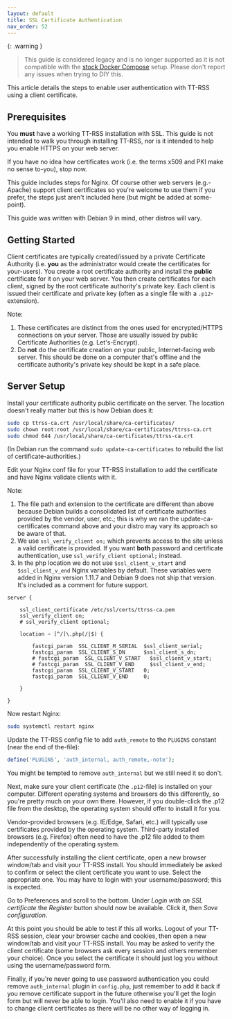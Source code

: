 ```yaml
---
layout: default
title: SSL Certificate Authentication
nav_order: 52
---
```


{: .warning }
> This guide is considered legacy and is no longer supported as it is not compatible with the
> [stock Docker Compose](Installation-Guide) setup. Please don't report any issues when
> trying to DIY this.

This article details the steps to enable user authentication with TT-RSS using a client certificate.

## Prerequisites

You **must** have a working TT-RSS installation with SSL. This guide is not intended to walk you through installing TT-RSS, nor is it intended to help you enable HTTPS on your web server.

If you have no idea how certificates work (i.e. the terms x509 and PKI make no sense to-you), stop now.

This guide includes steps for Nginx. Of course other web servers (e.g.-Apache) support client certificates so you're welcome to use them if you prefer, the steps just aren't included here (but might be added at some-point).

This guide was written with Debian 9 in mind, other distros will vary.

## Getting Started

Client certificates are typically created/issued by a private Certificate Authority
(i.e. **you** as the administrator would create the certificates for your-users). You
create a root certificate authority and install the **public** certificate for it on
your web server. You then create certificates for each client, signed by the root
certificate authority's private key. Each client is issued their certificate and
private key (often as a single file with a `.p12`-extension).

Note:

1. These certificates are distinct from the ones used for encrypted/HTTPS connections on your server. Those are usually issued by public Certificate Authorities (e.g. Let's-Encrypt).
2. Do **not** do the certificate creation on your public, Internet-facing web server. This should be done on a computer that's offline and the certificate authority's private key should be kept in a safe place.

## Server Setup

Install your certificate authority public certificate on the server. The location doesn't really matter but this is how Debian does it:

```sh
sudo cp ttrss-ca.crt /usr/local/share/ca-certificates/
sudo chown root:root /usr/local/share/ca-certificates/ttrss-ca.crt
sudo chmod 644 /usr/local/share/ca-certificates/ttrss-ca.crt
```

(In Debian run the command `sudo update-ca-certificates` to rebuild the list of certificate-authorities.)

Edit your Nginx conf file for your TT-RSS installation to add the certificate and have Nginx validate clients with it.

Note:

1. The file path and extension to the certificate are different than above because Debian builds a consolidated list of certificate authorities provided by the vendor, user, etc.; this is why we ran the update-ca-certificates command above and your distro may vary its approach so be aware of that.
2. We use `ssl_verify_client on;` which prevents access to the site unless a valid certificate is provided. If you want **both** password and certificate authentication, use `ssl_verify_client optional;` instead.
3. In the php location we do not use `$ssl_client_v_start` and `$ssl_client_v_end` Nginx variables by default. These variables were added in Nginx version 1.11.7 and Debian 9 does not ship that version. It's included as a comment for future support.

```nginx
server {

    ssl_client_certificate /etc/ssl/certs/ttrss-ca.pem
    ssl_verify_client on;
    # ssl_verify_client optional;

    location ~ [^/]\.php(/|$) {

        fastcgi_param  SSL_CLIENT_M_SERIAL  $ssl_client_serial;
        fastcgi_param  SSL_CLIENT_S_DN      $ssl_client_s_dn;
        # fastcgi_param  SSL_CLIENT_V_START   $ssl_client_v_start;
        # fastcgi_param  SSL_CLIENT_V_END     $ssl_client_v_end;
        fastcgi_param  SSL_CLIENT_V_START   0;
        fastcgi_param  SSL_CLIENT_V_END     0;

    }

}
```

Now restart Nginx:

```sh
sudo systemctl restart nginx
```

Update the TT-RSS config file to add `auth_remote` to the `PLUGINS` constant (near the end of the-file):

```php
define('PLUGINS', 'auth_internal, auth_remote,-note');
```

You might be tempted to remove `auth_internal` but we still need it so don't.

Next, make sure your client certificate (the `.p12`-file) is installed on your
computer. Different operating systems and browsers do this differently, so you're
pretty much on your own there. However, if you double-click the .p12 file from the
desktop, the operating system should offer to install it for you.

Vendor-provided browsers (e.g. IE/Edge, Safari, etc.) will typically use
certificates provided by the operating system. Third-party installed browsers (e.g.
Firefox) often need to have the .p12 file added to them independently of the
operating system.

After successfully installing the client certificate, open a new browser window/tab and visit your TT-RSS install. You should immediately be asked to confirm or select the client certificate you want to use. Select the appropriate one. You may have to login with your username/password; this is expected.

Go to Preferences and scroll to the bottom. Under *Login with an SSL certificate* the *Register* button should now be available. Click it, then *Save configuration*.

At this point you should be able to test if this all works. Logout of your TT-RSS
session, clear your browser cache and cookies, then open a new window/tab and visit
your TT-RSS install. You may be asked to verify the client certificate (some
browsers ask every session and others remember your choice). Once you select the
certificate it should just log you without using the username/password form.

Finally, if you're never going to use password authentication you could remove
`auth_internal` plugin in `config.php`, just remember to add it back if you remove
certificate support in the future otherwise you'll get the login form but will never
be able to login. You'll also need to enable it if you have to change client
certificates as there will be no other way of logging in.
